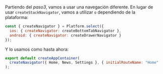 Partiendo del _paso3_, vamos a usar una navegación diferente. En lugar de usar `createStackNavigator`, vamos a utilizar `` o ``  dependiendo de la plataforma:

```js
const { createNavigator } = Platform.select({
  ios: { createNavigator: createBottomTabNavigator },
  android: { createNavigator: createDrawerNavigator }
});
```

Y lo usamos como hasta ahora:

```js
export default createAppContainer(
  createNavigator({ Home, News, Settings }, { initialRouteName: "Home" })
);
```

